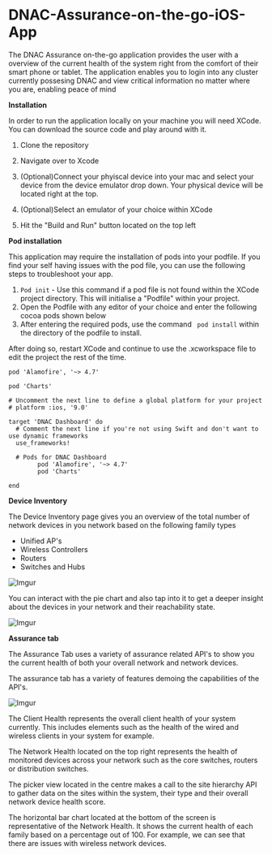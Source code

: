 # DNAC-Assurance-on-the-go-iOS-App

The DNAC Assurance on-the-go application provides the user with a overview of the current health of the system right from the comfort of their smart phone or tablet. The application enables you to login into any cluster currently possesing DNAC and view critical information no matter where you are, enabling peace of mind 

**Installation**

In order to run the application locally on your machine you will need XCode. You can download the source code and play around with it.

1. Clone the repository
2. Navigate over to Xcode
3. (Optional)Connect your phyiscal device into your mac and select your device from the device emulator drop down. Your physical device will be located right at the top.

4. (Optional)Select an emulator of your choice within XCode
3. Hit the "Build and Run" button located on the top left


**Pod installation**

This application may require the installation of pods into your podfile. If you find your self having issues with the pod file, you can use the following steps to troubleshoot your app.

1. ```Pod init``` - Use this command if a pod file is not found within the XCode project directory. This will initialise a "Podfile" within your project.
2. Open the Podfile with any editor of your choice and enter the following cocoa pods shown below
3. After entering the required pods, use the command ```
pod install``` within the directory of the podfile to install.

After doing so, restart XCode and continue to use the .xcworkspace file to edit the project the rest of the time.

```
pod 'Alamofire', '~> 4.7'
```

```
pod 'Charts'
```

```
# Uncomment the next line to define a global platform for your project
# platform :ios, '9.0'

target 'DNAC Dashboard' do
  # Comment the next line if you're not using Swift and don't want to use dynamic frameworks
  use_frameworks!

  # Pods for DNAC Dashboard
        pod 'Alamofire', '~> 4.7'
        pod 'Charts'

end
```

**Device Inventory**

The Device Inventory page gives you an overview of the total number of network devices in you network based on the following family types

* Unified AP's
* Wireless Controllers
* Routers
* Switches and Hubs

![Imgur](https://i.imgur.com/tu39NuG.png)

You can interact with the pie chart and also tap into it to get a deeper insight about the devices in your network and their reachability state.

![Imgur](https://i.imgur.com/zZdS8D9.png)

**Assurance tab**

The Assurance Tab uses a variety of assurance related API's to show you the current health of both your overall network and network devices.

The assurance tab has a variety of features demoing the capabilities of the API's.

![Imgur](https://i.imgur.com/K8Z0aZc.png)

The Client Health represents the overall client health of your system currently. This includes elements such as the health of the wired and wireless clients in your system for example.

The Network Health located on the top right represents the health of monitored devices across your network such as the core switches, routers or distribution switches.

The picker view located in the centre makes a call to the site hierarchy API to gather data on the sites within the system, their type and their overall network device health score.

The horizontal bar chart located at the bottom of the screen is representative of the Network Health. It shows the current health of each family based on a percentage out of 100. For example, we can see that there are issues with wireless network devices.





